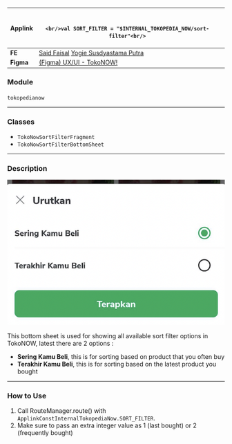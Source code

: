 <!--left header table-->
| **Applink** | <br/><br/>```<br/>val SORT_FILTER = "$INTERNAL_TOKOPEDIA_NOW/sort-filter"<br/>```<br/><br/> |  |
| --- | --- | --- |
| **FE** | [Said Faisal](https://tokopedia.atlassian.net/wiki/people/5e25eee0ee264b0e745862c3?ref=confluence) [Yogie Susdyastama Putra](https://tokopedia.atlassian.net/wiki/people/5c6bf2e6f1a05835f933bf30?ref=confluence)  |  |
| **Figma** | [(Figma) UX/UI - TokoNOW!](https://www.figma.com/file/ywlnYgKxnz7AYYtPDhTs9T/UX%2FUI---TokoNOW!-%5BPilot-Release---July%5D?node-id=3441%3A13051)  |  |

### **Module**

`tokopedianow`



---

### **Classes**

- `TokoNowSortFilterFragment`
- `TokoNowSortFilterBottomSheet`



---

### **Description**

![image](../../res/tokopedia_now_sort_filter_bottom_sheet.png)

This bottom sheet is used for showing all available sort filter options in TokoNOW, latest there are 2 options :

- **Sering Kamu Beli**, this is for sorting based on product that you often buy
- **Terakhir Kamu Beli**, this is for sorting based on the latest product you bought



---

### **How to Use**

1. Call RouteManager.route() with `ApplinkConstInternalTokopediaNow.SORT_FILTER`.
2. Make sure to pass an extra integer value as 1 (last bought) or 2 (frequently bought)

